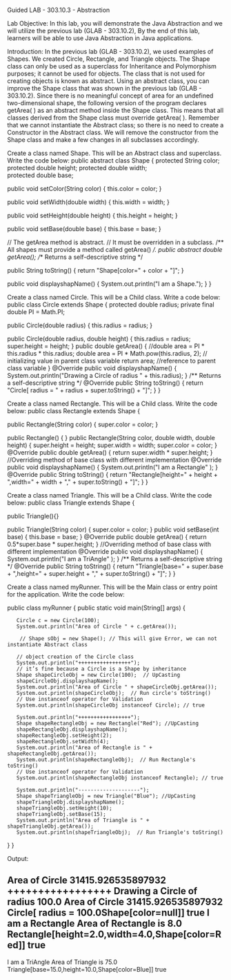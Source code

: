 Guided LAB - 303.10.3 - Abstraction

Lab Objective: 
In this lab, you will demonstrate the Java Abstraction and we will utilize the previous lab  (GLAB - 303.10.2), 
By the end of this lab, learners will be able to use Java Abstraction in Java applications.

Introduction:
In the previous lab (GLAB - 303.10.2), we used examples of Shapes. We created Circle, Rectangle, and Triangle objects. The Shape class can only be used as a superclass for Inheritance and Polymorphism purposes; it cannot be used for objects. The class that is not used for creating objects is known as abstract.
Using an abstract class, you can improve the Shape class that was shown in the previous lab (GLAB - 303.10.2). Since there is no meaningful concept of area for an undefined two-dimensional shape, the following version of the program declares getArea( ) as an abstract method inside the Shape class. This means that all classes derived from the Shape class must override getArea( ).
Remember that we cannot instantiate the Abstract class; so there is no need to create a Constructor in the Abstract class. We will remove the constructor from the Shape class and make a few changes in all subclasses accordingly.




Create a class named Shape. This will be an Abstract class and superclass. Write the code below: 
public abstract class Shape {
   protected String color;
   protected double height; 
   protected double width;  
   protected double base;  

   public void setColor(String color) {
       this.color = color;
   }

   public void setWidth(double width) {
       this.width = width;
   }

   public void setHeight(double height) {
       this.height = height;
   }

   public void setBase(double base) {
       this.base = base;
   }

// The getArea method is abstract.
   // It must be overridden in a subclass.
   /** All shapes must provide a method called getArea() */.
   public abstract double getArea();
   /** Returns a self-descriptive string */

   public String toString() {
       return "Shape[color=" + color + "]";
   }

   public void displayshapName()
   {
       System.out.println("I am a Shape.");
   }
}



Create a class named Circle. This will be a Child class. Write a code below: 
public class Circle extends Shape {
   protected double radius;
   private final double PI = Math.PI;

   public Circle(double radius) {
       this.radius = radius;
   }

   public Circle(double radius, double height) {
       this.radius = radius;
       super.height = height;
   }
   public double getArea() {
       //double area = PI * this.radius * this.radius;
       double area = PI * Math.pow(this.radius, 2); // initializing value in parent class variable
       return area; //reference to  parent class variable
   }
   @Override
   public void displayshapName() {
       System.out.println("Drawing a Circle of radius " + this.radius);
   }
   /** Returns a self-descriptive string */
   @Override
   public String toString() {
       return "Circle[ radius = " + radius + super.toString() + "]";
   }
}


Create a class named Rectangle. This will be a Child class. Write the code below: 
public  class Rectangle extends Shape {

   public Rectangle(String color) {
       super.color = color;
   }

   public Rectangle() {
   }
   public Rectangle(String color, double width, double height) {
    super.height = height;
    super.width = width;
    super.color = color;
   }
   @Override
   public double getArea() {
       return super.width *  super.height;
   }
   //Overriding method of base class with different implementation
   @Override
   public void displayshapName() {
       System.out.println("I am a Rectangle"  );
   }
   @Override
   public String toString() {
       return "Rectangle[height=" + height + ",width=" + width + "," + super.toString() + "]";
   }
}


Create a class named Triangle. This will be a Child class. Write the code below: 
public class Triangle extends Shape {

   public Triangle(){}


   public Triangle(String color) {
      super.color = color;
   }
   public void setBase(int base) {
       this.base = base;
   }
   @Override
   public double getArea() {
          return 0.5*super.base * super.height;
   }
   //Overriding method of base class with different implementation
   @Override
   public void displayshapName() {
       System.out.println("I am a TriAngle"  );
   }
   /** Returns a self-descriptive string */
   @Override
   public String toString() {
       return "Triangle[base=" + super.base + ",height=" + super.height + "," + super.toString() + "]";
   }
}




Create a class named myRunner. This will be the Main class or entry point for the application. Write the code below: 

public class myRunner {
   public static void main(String[] args) {

       Circle c = new Circle(100);
       System.out.println("Area of Circle " + c.getArea());

        // Shape sObj = new Shape(); // This will give Error, we can not instantiate Abstract class

       // object creation of the Circle class
       System.out.println("+++++++++++++++++");
       // it’s fine because a Circle is a Shape by inheritance
       Shape shapeCircleObj = new Circle(100);  // UpCasting
       shapeCircleObj.displayshapName();
       System.out.println("Area of Circle " + shapeCircleObj.getArea());
       System.out.println(shapeCircleObj);  // Run circle's toString()
       // Use instanceof operator for Validation
       System.out.println(shapeCircleObj instanceof Circle); // true

       System.out.println("+++++++++++++++++");
       Shape shapeRectangleObj = new Rectangle("Red"); //UpCasting
       shapeRectangleObj.displayshapName();
       shapeRectangleObj.setHeight(2);
       shapeRectangleObj.setWidth(4);
       System.out.println("Area of Rectangle is " + shapeRectangleObj.getArea());
       System.out.println(shapeRectangleObj);  // Run Rectangle's toString()
       // Use instanceof operator for Validation
       System.out.println(shapeRectangleObj instanceof Rectangle); // true

       System.out.println("--------------------");
       Shape shapeTriangleObj = new Triangle("Blue"); //UpCasting
       shapeTriangleObj.displayshapName();
       shapeTriangleObj.setHeight(10);
       shapeTriangleObj.setBase(15);
       System.out.println("Area of Triangle is " + shapeTriangleObj.getArea());
       System.out.println(shapeTriangleObj);  // Run Triangle's toString()
   }
}



Output:

Area of Circle 31415.926535897932
+++++++++++++++++
Drawing a Circle of radius 100.0
Area of Circle 31415.926535897932
Circle[ radius = 100.0Shape[color=null]]
true
I am a Rectangle
Area of Rectangle is 8.0
Rectangle[height=2.0,width=4.0,Shape[color=Red]]
true
--------------------
I am a TriAngle
Area of Triangle is 75.0
Triangle[base=15.0,height=10.0,Shape[color=Blue]]
true











